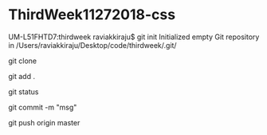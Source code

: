 # ThirdWeek11272018-css
UM-L51FHTD7:thirdweek raviakkiraju$ git init
Initialized empty Git repository in /Users/raviakkiraju/Desktop/code/thirdweek/.git/

git clone <url>
  
git add .

git status 

git commit -m "msg" 

git push origin master



